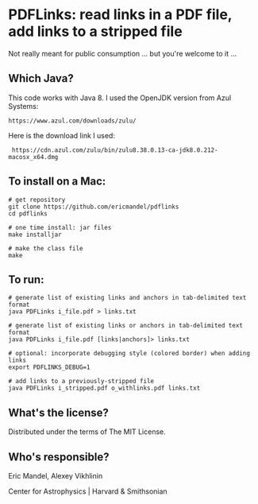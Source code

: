 PDFLinks: read links in a PDF file, add links to a stripped file
================================================================

Not really meant for public consumption ... but you're welcome to it ...

Which Java?
-----------

This code works with Java 8. I used the OpenJDK version from Azul Systems:

    https://www.azul.com/downloads/zulu/

Here is the download link I used:

     https://cdn.azul.com/zulu/bin/zulu8.38.0.13-ca-jdk8.0.212-macosx_x64.dmg

To install on a Mac:
--------------------

    # get repository
    git clone https://github.com/ericmandel/pdflinks
    cd pdflinks

    # one time install: jar files
    make installjar

    # make the class file
    make

To run:
-------

    # generate list of existing links and anchors in tab-delimited text format
    java PDFLinks i_file.pdf > links.txt

    # generate list of existing links or anchors in tab-delimited text format
    java PDFLinks i_file.pdf [links|anchors]> links.txt

    # optional: incorporate debugging style (colored border) when adding links
    export PDFLINKS_DEBUG=1

    # add links to a previously-stripped file
    java PDFLinks i_stripped.pdf o_withlinks.pdf links.txt

What's the license?
-------------------

Distributed under the terms of The MIT License.

Who's responsible?
------------------

Eric Mandel, Alexey Vikhlinin

Center for Astrophysics | Harvard & Smithsonian
